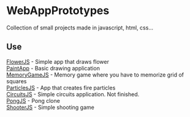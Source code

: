 # WebAppPrototypes
Collection of small projects made in javascript, html, css...
## Use
[FlowerJS](https://adam077x.github.io/WebAppPrototypes/FlowerJS) - Simple app that draws flower\
[PaintApp](https://adam077x.github.io/WebAppPrototypes/PaintApp) - Basic drawing application\
[MemoryGameJS](https://adam077x.github.io/WebAppPrototypes/MemoryGameJS) - Memory game where you have to memorize grid of squares\
[ParticlesJS](https://adam077x.github.io/WebAppPrototypes/ParticlesJS) - App that creates fire particles\
[CircuitsJS](https://adam077x.github.io/WebAppPrototypes/CircuitsJS/) - Simple circuits application. Not finished.\
[PongJS](https://adam077x.github.io/WebAppPrototypes/PongJS/) - Pong clone\
[ShooterJS](https://adam077x.github.io/WebAppPrototypes/ShooterJS/) - Simple shooting game
